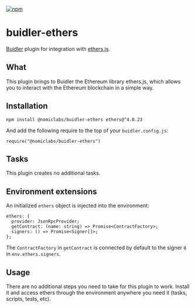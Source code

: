 [![npm](https://img.shields.io/npm/v/@nomiclabs/buidler-ethers.svg)](https://www.npmjs.com/package/@nomiclabs/buidler-ethers)


# buidler-ethers
[Buidler](http://getbuidler.com) plugin for integration with [ethers.js](https://github.com/ethers-io/ethers.js/).

## What
This plugin brings to Buidler the Ethereum library ethers.js, which allows you to interact with the Ethereum blockchain in a simple way.

## Installation
```npm install @nomiclabs/buidler-ethers ethers@^4.0.23```

And add the following require to the top of your ```buidler.config.js```:

```require("@nomiclabs/buidler-ethers")```

## Tasks
This plugin creates no additional tasks.

## Environment extensions
An initialized `ethers` object is injected into the environment:
```
ethers: {
  provider: JsonRpcProvider;
  getContract: (name: string) => Promise<ContractFactory>;
  signers: () => Promise<Signer[]>;
};
```

The `ContractFactory` in `getContract` is connected by default to the signer `0` in `env.ethers.signers`.

## Usage
There are no additional steps you need to take for this plugin to work. Install it and access ethers through the environment anywhere you need it (tasks, scripts, tests, etc).
